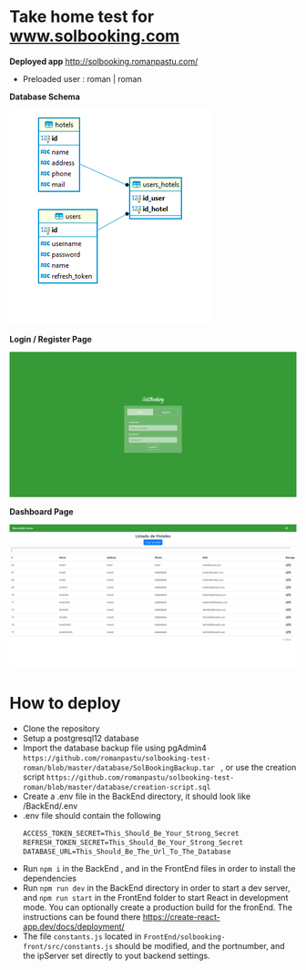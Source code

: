 # Take home test for www.solbooking.com

**Deployed app**
http://solbooking.romanpastu.com/ 

- Preloaded user : roman | roman


**Database Schema**

![Database Schema](https://github.com/romanpastu/solbooking-test-roman/blob/master/imagenes/schema.png?raw=true)

**Login / Register Page**

![Login / Register Page](https://github.com/romanpastu/solbooking-test-roman/blob/master/imagenes/login.png?raw=true)

**Dashboard Page**

![Dashboard Page](https://github.com/romanpastu/solbooking-test-roman/blob/master/imagenes/dashboard.png?raw=true)

# How to deploy
- Clone the repository
- Setup a postgresql12 database
- Import the database backup file using pgAdmin4 `https://github.com/romanpastu/solbooking-test-roman/blob/master/database/SolBookingBackup.tar ` , or use the creation script `https://github.com/romanpastu/solbooking-test-roman/blob/master/database/creation-script.sql`
- Create a .env file in the BackEnd directory, it should look like /BackEnd/.env
- .env file should contain the following
  ```
  ACCESS_TOKEN_SECRET=This_Should_Be_Your_Strong_Secret
  REFRESH_TOKEN_SECRET=This_Should_Be_Your_Strong_Secret
  DATABASE_URL=This_Should_Be_The_Url_To_The_Database
  ```
- Run `npm i` in the BackEnd , and in the FrontEnd files in order to install the dependencies
- Run `npm run dev` in the BackEnd directory in order to start a dev server, and `npm run start` in the FrontEnd folder to start React in development mode. You can optionally create a production build for the fronEnd. The instructions can be found there https://create-react-app.dev/docs/deployment/
- The file `constants.js` located in `FrontEnd/solbooking-front/src/constants.js` should be modified, and the portnumber, and the ipServer set directly to yout backend settings.
